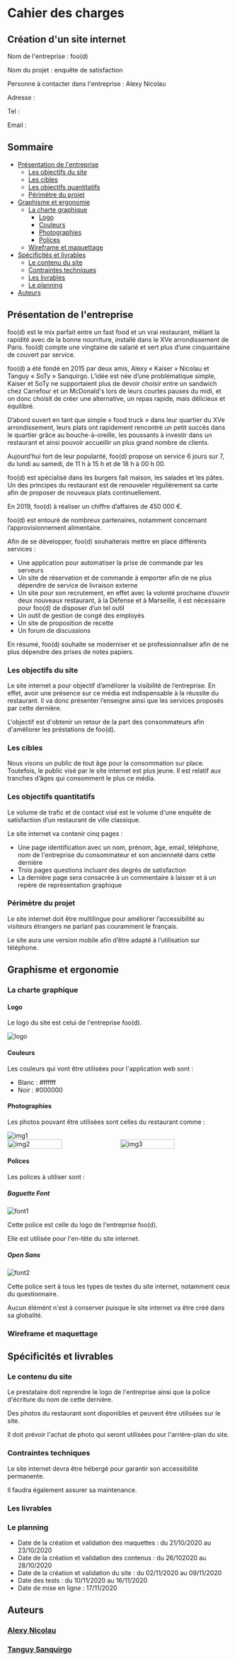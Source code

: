 # Cahier des charges
## Création d'un site internet
Nom de l'entreprise : foo(d)

Nom du projet : enquête de satisfaction

Personne à contacter dans l'entreprise : Alexy Nicolau

Adresse :

Tel :

Email :
## Sommaire
* [Présentation de l'entreprise](#prsentation-de-lentreprise)
  * [Les objectifs du site](#les-objectifs-du-site)
  * [Les cibles](#les-cibles)
  * [Les objectifs quantitatifs](#les-objectifs-quantitatifs)
  * [Périmètre du projet](#primtre-du-projet)
* [Graphisme et ergonomie](#graphisme-et-ergonomie)
  * [La charte graphique](#la-charte-graphique)
    * [Logo](#logo)
    * [Couleurs](#couleurs)
    * [Photographies](#photographies)
    * [Polices](#polices)
  * [Wireframe et maquettage](#wireframe-et-maquettage)
* [Spécificités et livrables](#spcificits-et-livrables)
  * [Le contenu du site](#le-contenu-du-site)
  * [Contraintes techniques](#contraintes-techniques)
  * [Les livrables](#les-livrables)
  * [Le planning](#le-planning)
* [Auteurs](#auteurs)
## Présentation de l'entreprise
foo(d) est le mix parfait entre un fast food et un vrai restaurant, mêlant la rapidité avec de la bonne nourriture, installé dans le XVe arrondissement de Paris. foo(d) compte une vingtaine de salarié et sert plus d’une cinquantaine de couvert par service.

foo(d) a été fondé en 2015 par deux amis, Alexy « Kaiser » Nicolau et Tanguy « SoTy » Sanquirgo. L’idée est née d’une problématique simple, Kaiser et SoTy ne supportaient plus de devoir choisir entre un sandwich chez Carrefour et un McDonald's lors de leurs courtes pauses du midi, et on donc choisit de créer une alternative, un repas rapide, mais délicieux et équilibré.

D’abord ouvert en tant que simple « food truck » dans leur quartier du XVe arrondissement, leurs plats ont rapidement rencontré un petit succès dans le quartier grâce au bouche-à-oreille, les poussants à investir dans un restaurant et ainsi pouvoir accueillir un plus grand nombre de clients.

Aujourd’hui fort de leur popularité, foo(d) propose un service 6 jours sur 7, du lundi au samedi, de 11 h à 15 h et de 18 h à 00 h 00.

foo(d) est spécialisé dans les burgers fait maison, les salades et les pâtes. Un des principes du restaurant est de renouveler régulièrement sa carte afin de proposer de nouveaux plats continuellement.

En 2019, foo(d) à réaliser un chiffre d’affaires de 450 000 €.

foo(d) est entouré de nombreux partenaires, notamment concernant l’approvisionnement alimentaire.

Afin de se développer, foo(d) souhaiterais mettre en place différents services :
* Une application pour automatiser la prise de commande par les serveurs
* Un site de réservation et de commande à emporter afin de ne plus dépendre de service de livraison externe
* Un site pour son recrutement, en effet avec la volonté prochaine d’ouvrir deux nouveaux restaurant, à la Défense et à Marseille, il est nécessaire pour foo(d) de disposer d’un tel outil
* Un outil de gestion de congé des employés
* Un site de proposition de recette
* Un forum de discussions

En résumé, foo(d) souhaite se moderniser et se professionnaliser afin de ne plus dépendre des prises de notes papiers.
### Les objectifs du site
Le site internet a pour objectif d’améliorer la visibilité de l’entreprise. En effet, avoir une présence sur ce média est indispensable à la réussite du restaurant. Il va donc présenter l’enseigne ainsi que les services proposés par cette dernière.

L'objectif est d'obtenir un retour de la part des consommateurs afin d'améliorer les préstations de foo(d).
### Les cibles
Nous visons un public de tout âge pour la consommation sur place. Toutefois, le public visé par le site internet est plus jeune. Il est relatif aux tranches d’âges qui consomment le plus ce média.
### Les objectifs quantitatifs
Le volume de trafic et de contact visé est le volume d'une enquête de satisfaction d’un restaurant de ville classique.

Le site internet va contenir cinq pages :
* Une page identification avec un nom, prénom, âge, email, téléphone, nom de l'entreprise du consommateur et son ancienneté dans cette dernière
* Trois pages questions incluant des degrés de satisfaction
* La dernière page sera consacrée à un commentaire à laisser et à un repère de représentation graphique
### Périmètre du projet
Le site internet doit être multilingue pour améliorer l’accessibilité au visiteurs étrangers ne parlant pas couramment le français.

Le site aura une version mobile afin d’être adapté à l’utilisation sur téléphone.
## Graphisme et ergonomie
### La charte graphique
#### Logo
Le logo du site est celui de l'entreprise foo(d).

![logo](https://raw.githubusercontent.com/foo-d/satisfaction-survey/master/img/logo.png)

#### Couleurs
Les couleurs qui vont être utilisées pour l'application web sont :
* Blanc : #ffffff
* Noir : #000000
#### Photographies
Les photos pouvant être utilisées sont celles du restaurant comme :

![img1](https://raw.githubusercontent.com/foo-d/satisfaction-survey/master/img/img1.jpg)
<span style="display: flex; justify-content: space-between; width: 100%">
<img alt="img2" src="https://raw.githubusercontent.com/foo-d/satisfaction-survey/master/img/img2.jpg" style="width: 49.5%">
<img alt="img3" src="https://raw.githubusercontent.com/foo-d/satisfaction-survey/master/img/img3.jpg" style="width: 49.5%">
</span>

#### Polices
Les polices à utiliser sont :
##### Baguette Font

![font1](https://raw.githubusercontent.com/foo-d/satisfaction-survey/master/img/font1.png)

Cette police est celle du logo de l'entreprise foo(d).

Elle est utilisée pour l'en-tête du site internet.
##### Open Sans

![font2](https://raw.githubusercontent.com/foo-d/satisfaction-survey/master/img/font2.png)

Cette police sert à tous les types de textes du site internet, notamment ceux du questionnaire.

Aucun élémént n'est à conserver puisque le site internet va être créé dans sa globalité. 
### Wireframe et maquettage
## Spécificités et livrables
### Le contenu du site
Le prestataire doit reprendre le logo de l'entreprise ainsi que la police d'écriture du nom de cette dernière.

Des photos du restaurant sont disponibles et peuvent être utilisées sur le site.

Il doit prévoir l'achat de photo qui seront utilisées pour l'arrière-plan du site.
### Contraintes techniques
Le site internet devra être hébergé pour garantir son accessibilité permanente.

Il faudra également assurer sa maintenance.
### Les livrables
### Le planning
* Date de la création et validation des maquettes : du 21/10/2020 au 23/10/2020
* Date de la création et validation des contenus : du 26/102020 au 28/10/2020
* Date de la création et validation du site : du 02/11/2020 au 09/11/2020
* Date des tests : du 10/11/2020 au 16/11/2020
* Date de mise en ligne : 17/11/2020
## Auteurs
### [Alexy Nicolau](https://github.com/C9Kaiser)
### [Tanguy Sanquirgo](https://github.com/knouy)

